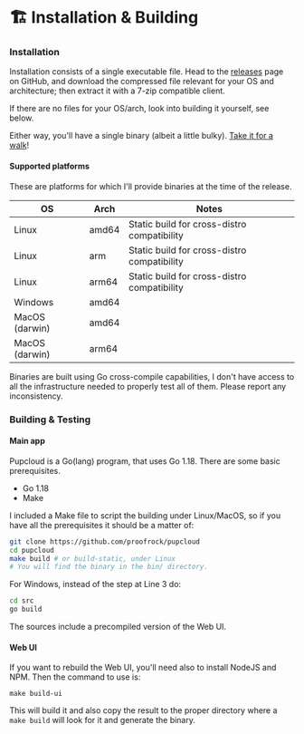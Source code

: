 # 🏗 Installation & Building

### Installation

Installation consists of a single executable file. Head to the [releases](https://github.com/proofrock/pupcloud/releases) page on GitHub, and download the compressed file relevant for your OS and architecture; then extract it with a 7-zip compatible client.

If there are no files for your OS/arch, look into building it yourself, see below.

Either way, you'll have a single binary (albeit a little bulky). [Take it for a walk](running-pupcloud.md)!

#### Supported platforms

These are platforms for which I'll provide binaries at the time of the release.

| OS             | Arch  | Notes                                       |
| -------------- | ----- | ------------------------------------------- |
| Linux          | amd64 | Static build for cross-distro compatibility |
| Linux          | arm   | Static build for cross-distro compatibility |
| Linux          | arm64 | Static build for cross-distro compatibility |
| Windows        | amd64 |                                             |
| MacOS (darwin) | amd64 |                                             |
| MacOS (darwin) | arm64 |                                             |

Binaries are built using Go cross-compile capabilities, I don't have access to all the infrastructure needed to properly test all of them. Please report any inconsistency.

### Building & Testing

#### Main app

Pupcloud is a Go(lang) program, that uses Go 1.18. There are some basic prerequisites.

* Go 1.18
* Make

I included a Make file to script the building under Linux/MacOS, so if you have all the prerequisites it should be a matter of:

```bash
git clone https://github.com/proofrock/pupcloud
cd pupcloud
make build # or build-static, under Linux
# You will find the binary in the bin/ directory.
```

For Windows, instead of the step at Line 3 do:

```bash
cd src
go build
```

The sources include a precompiled version of the Web UI.

#### Web UI

If you want to rebuild the Web UI, you'll need also to install NodeJS and NPM. Then the command to use is:

```
make build-ui
```

This will build it and also copy the result to the proper directory where a `make build` will look for it and generate the binary.
